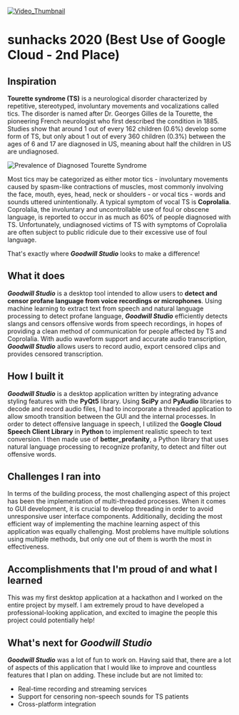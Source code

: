 [![Video_Thumbnail](http://i3.ytimg.com/vi/s4MnD7pdQyg/maxresdefault.jpg)](https://youtu.be/s4MnD7pdQyg)
# sunhacks 2020 (Best Use of Google Cloud - 2nd Place)
## Inspiration
**Tourette syndrome (TS)** is a neurological disorder characterized by repetitive, stereotyped, involuntary movements and vocalizations called tics. The disorder is named after Dr. Georges Gilles de la Tourette, the pioneering French neurologist who first described the condition in 1885. Studies show that around 1 out of every 162 children (0.6%) develop some form of TS, but only about 1 out of every 360 children (0.3%) between the ages of 6 and 17 are diagnosed in US, meaning about half the children in US are undiagnosed.

![Prevalence of Diagnosed Tourette Syndrome](https://www.cdc.gov/ncbddd/tourette/images/tourette-map-prevalence600px.jpg)

Most tics may be categorized as either motor tics - involuntary movements caused by spasm-like contractions of muscles, most commonly involving the face, mouth, eyes, head, neck or shoulders - or vocal tics - words and sounds uttered unintentionally. A typical symptom of vocal TS is **Coprolalia**. Coprolalia, the involuntary and uncontrollable use of foul or obscene language, is reported to occur in as much as 60% of people diagnosed with TS. Unfortunately, undiagnosed victims of TS with symptoms of Coprolalia are often subject to public ridicule due to their excessive use of foul language.

That's exactly where ***Goodwill Studio*** looks to make a difference!

## What it does
***Goodwill Studio*** is a desktop tool intended to allow users to **detect and censor profane language from voice recordings or microphones**. Using machine learning to extract text from speech and natural language processing to detect profane language, ***Goodwill Studio*** efficiently detects slangs and censors offensive words from speech recordings, in hopes of providing a clean method of communication for people affected by TS and Coprolalia. With audio waveform support and accurate audio transcription, ***Goodwill Studio*** allows users to record audio, export censored clips and provides censored transcription.

## How I built it
***Goodwill Studio*** is a desktop application written by integrating advance styling features with the **PyQt5** library. Using **SciPy** and **PyAudio** libraries to decode and record audio files, I had to incorporate a threaded application to allow smooth transition between the GUI and the internal processes. In order to detect offensive language in speech, I utilized the **Google Cloud Speech Client Library** in **Python** to implement realistic speech to text conversion. I then made use of **better_profanity**, a Python library that uses natural language processing to recognize profanity, to detect and filter out offensive words.

## Challenges I ran into
In terms of the building process, the most challenging aspect of this project has been the implementation of multi-threaded processes. When it comes to GUI development, it is crucial to develop threading in order to avoid unresponsive user interface components. Additionally, deciding the most efficient way of implementing the machine learning aspect of this application was equally challenging. Most problems have multiple solutions using multiple methods, but only one out of them is worth the most in effectiveness.

## Accomplishments that I'm proud of and what I learned
This was my first desktop application at a hackathon and I worked on the entire project by myself. I am extremely proud to have developed a professional-looking application, and excited to imagine the people this project could potentially help!

## What's next for ***Goodwill Studio***
***Goodwill Studio*** was a lot of fun to work on. Having said that, there are a lot of aspects of this application that I would like to improve and countless features that I plan on adding. These include but are not limited to:
* Real-time recording and streaming services
* Support for censoring non-speech sounds for TS patients
* Cross-platform integration